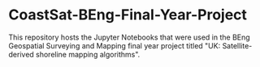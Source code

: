 # CoastSat-BEng-Final-Year-Project
This repository hosts the Jupyter Notebooks that were used in the BEng Geospatial Surveying and Mapping final year project titled "UK: Satellite-derived shoreline mapping algorithms".
